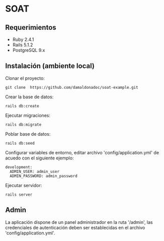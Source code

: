 # SOAT

## Requerimientos

* Ruby 2.4.1
* Rails 5.1.2
* PostgreSQL 9.x

## Instalación (ambiente local)

Clonar el proyecto:
```
git clone  https://github.com/damaldonadoc/soat-example.git
```

Crear la base de datos:
```
rails db:create
```

Ejecutar migraciones:
```
rails db:migrate
```

Poblar base de datos:
```
rails db:seed
```

Configurar variables de entorno, editar archivo 'config/application.yml' de
acuedo con el siguiente ejemplo:
```
development:
  ADMIN_USER: admin_user
  ADMIN_PASSWORD: admin_password
```

Ejecutar servidor:
```
rails server
```

## Admin

La aplicación dispone de un panel administrador en la ruta '/admin', las
credenciales de autenticación deben ser establecidas en el archivo
'config/application.yml'.
